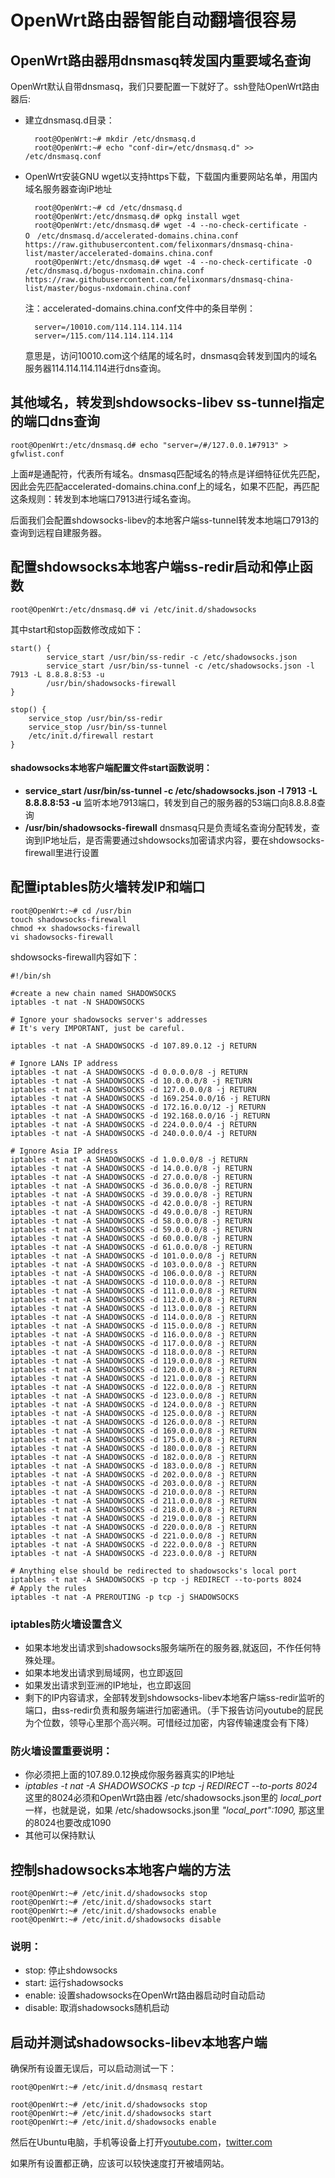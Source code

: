 # OpenWrt路由器智能自动翻墙很容易

## OpenWrt路由器用dnsmasq转发国内重要域名查询

OpenWrt默认自带dnsmasq，我们只要配置一下就好了。ssh登陆OpenWrt路由器后:

- 建立dnsmasq.d目录：

		root@OpenWrt:~# mkdir /etc/dnsmasq.d
		root@OpenWrt:~# echo "conf-dir=/etc/dnsmasq.d" >> /etc/dnsmasq.conf

- OpenWrt安装GNU wget以支持https下载，下载国内重要网站名单，用国内域名服务器查询iP地址

		root@OpenWrt:~# cd /etc/dnsmasq.d
		root@OpenWrt:/etc/dnsmasq.d# opkg install wget
		root@OpenWrt:/etc/dnsmasq.d# wget -4 --no-check-certificate -O　/etc/dnsmasq.d/accelerated-domains.china.conf　https://raw.githubusercontent.com/felixonmars/dnsmasq-china-list/master/accelerated-domains.china.conf
		root@OpenWrt:/etc/dnsmasq.d# wget -4 --no-check-certificate -O /etc/dnsmasq.d/bogus-nxdomain.china.conf https://raw.githubusercontent.com/felixonmars/dnsmasq-china-list/master/bogus-nxdomain.china.conf

	注：accelerated-domains.china.conf文件中的条目举例：

		server=/10010.com/114.114.114.114
		server=/115.com/114.114.114.114

	意思是，访问10010.com这个结尾的域名时，dnsmasq会转发到国内的域名服务器114.114.114.114进行dns查询。

## 其他域名，转发到shdowsocks-libev ss-tunnel指定的端口dns查询
	
	root@OpenWrt:/etc/dnsmasq.d# echo "server=/#/127.0.0.1#7913" > gfwlist.conf

上面#是通配符，代表所有域名。dnsmasq匹配域名的特点是详细特征优先匹配，因此会先匹配accelerated-domains.china.conf上的域名，如果不匹配，再匹配这条规则：转发到本地端口7913进行域名查询。
	
后面我们会配置shdowsocks-libev的本地客户端ss-tunnel转发本地端口7913的查询到远程自建服务器。
	
## 配置shdowsocks本地客户端ss-redir启动和停止函数

	root@OpenWrt:/etc/dnsmasq.d# vi /etc/init.d/shadowsocks
	
其中start和stop函数修改成如下：	

	start() {
    		service_start /usr/bin/ss-redir -c /etc/shadowsocks.json
    		service_start /usr/bin/ss-tunnel -c /etc/shadowsocks.json -l 7913 -L 8.8.8.8:53 -u
    		/usr/bin/shadowsocks-firewall
	}

	stop() {
	    service_stop /usr/bin/ss-redir
	    service_stop /usr/bin/ss-tunnel
	    /etc/init.d/firewall restart
	}
	
#### shadowsocks本地客户端配置文件start函数说明： 
- **service_start /usr/bin/ss-tunnel -c /etc/shadowsocks.json -l 7913 -L 8.8.8.8:53 -u** 监听本地7913端口，转发到自己的服务器的53端口向8.8.8.8查询
- **/usr/bin/shadowsocks-firewall** dnsmasq只是负责域名查询分配转发，查询到IP地址后，是否需要通过shdowsocks加密请求内容，要在shdowsocks-firewall里进行设置

## 配置iptables防火墙转发IP和端口

	root@OpenWrt:~# cd /usr/bin
	touch shadowsocks-firewall
	chmod +x shadowsocks-firewall
	vi shadowsocks-firewall
	
shdowsocks-firewall内容如下：	

	#!/bin/sh
	
	#create a new chain named SHADOWSOCKS
	iptables -t nat -N SHADOWSOCKS
	
	# Ignore your shadowsocks server's addresses
	# It's very IMPORTANT, just be careful.
	
	iptables -t nat -A SHADOWSOCKS -d 107.89.0.12 -j RETURN
	
	# Ignore LANs IP address
	iptables -t nat -A SHADOWSOCKS -d 0.0.0.0/8 -j RETURN
	iptables -t nat -A SHADOWSOCKS -d 10.0.0.0/8 -j RETURN
	iptables -t nat -A SHADOWSOCKS -d 127.0.0.0/8 -j RETURN
	iptables -t nat -A SHADOWSOCKS -d 169.254.0.0/16 -j RETURN
	iptables -t nat -A SHADOWSOCKS -d 172.16.0.0/12 -j RETURN
	iptables -t nat -A SHADOWSOCKS -d 192.168.0.0/16 -j RETURN
	iptables -t nat -A SHADOWSOCKS -d 224.0.0.0/4 -j RETURN
	iptables -t nat -A SHADOWSOCKS -d 240.0.0.0/4 -j RETURN
	
	# Ignore Asia IP address
	iptables -t nat -A SHADOWSOCKS -d 1.0.0.0/8 -j RETURN
	iptables -t nat -A SHADOWSOCKS -d 14.0.0.0/8 -j RETURN
	iptables -t nat -A SHADOWSOCKS -d 27.0.0.0/8 -j RETURN
	iptables -t nat -A SHADOWSOCKS -d 36.0.0.0/8 -j RETURN
	iptables -t nat -A SHADOWSOCKS -d 39.0.0.0/8 -j RETURN
	iptables -t nat -A SHADOWSOCKS -d 42.0.0.0/8 -j RETURN
	iptables -t nat -A SHADOWSOCKS -d 49.0.0.0/8 -j RETURN
	iptables -t nat -A SHADOWSOCKS -d 58.0.0.0/8 -j RETURN
	iptables -t nat -A SHADOWSOCKS -d 59.0.0.0/8 -j RETURN
	iptables -t nat -A SHADOWSOCKS -d 60.0.0.0/8 -j RETURN
	iptables -t nat -A SHADOWSOCKS -d 61.0.0.0/8 -j RETURN
	iptables -t nat -A SHADOWSOCKS -d 101.0.0.0/8 -j RETURN
	iptables -t nat -A SHADOWSOCKS -d 103.0.0.0/8 -j RETURN
	iptables -t nat -A SHADOWSOCKS -d 106.0.0.0/8 -j RETURN
	iptables -t nat -A SHADOWSOCKS -d 110.0.0.0/8 -j RETURN
	iptables -t nat -A SHADOWSOCKS -d 111.0.0.0/8 -j RETURN
	iptables -t nat -A SHADOWSOCKS -d 112.0.0.0/8 -j RETURN
	iptables -t nat -A SHADOWSOCKS -d 113.0.0.0/8 -j RETURN
	iptables -t nat -A SHADOWSOCKS -d 114.0.0.0/8 -j RETURN
	iptables -t nat -A SHADOWSOCKS -d 115.0.0.0/8 -j RETURN
	iptables -t nat -A SHADOWSOCKS -d 116.0.0.0/8 -j RETURN
	iptables -t nat -A SHADOWSOCKS -d 117.0.0.0/8 -j RETURN
	iptables -t nat -A SHADOWSOCKS -d 118.0.0.0/8 -j RETURN
	iptables -t nat -A SHADOWSOCKS -d 119.0.0.0/8 -j RETURN
	iptables -t nat -A SHADOWSOCKS -d 120.0.0.0/8 -j RETURN
	iptables -t nat -A SHADOWSOCKS -d 121.0.0.0/8 -j RETURN
	iptables -t nat -A SHADOWSOCKS -d 122.0.0.0/8 -j RETURN
	iptables -t nat -A SHADOWSOCKS -d 123.0.0.0/8 -j RETURN
	iptables -t nat -A SHADOWSOCKS -d 124.0.0.0/8 -j RETURN
	iptables -t nat -A SHADOWSOCKS -d 125.0.0.0/8 -j RETURN
	iptables -t nat -A SHADOWSOCKS -d 126.0.0.0/8 -j RETURN
	iptables -t nat -A SHADOWSOCKS -d 169.0.0.0/8 -j RETURN
	iptables -t nat -A SHADOWSOCKS -d 175.0.0.0/8 -j RETURN
	iptables -t nat -A SHADOWSOCKS -d 180.0.0.0/8 -j RETURN
	iptables -t nat -A SHADOWSOCKS -d 182.0.0.0/8 -j RETURN
	iptables -t nat -A SHADOWSOCKS -d 183.0.0.0/8 -j RETURN
	iptables -t nat -A SHADOWSOCKS -d 202.0.0.0/8 -j RETURN
	iptables -t nat -A SHADOWSOCKS -d 203.0.0.0/8 -j RETURN
	iptables -t nat -A SHADOWSOCKS -d 210.0.0.0/8 -j RETURN
	iptables -t nat -A SHADOWSOCKS -d 211.0.0.0/8 -j RETURN
	iptables -t nat -A SHADOWSOCKS -d 218.0.0.0/8 -j RETURN
	iptables -t nat -A SHADOWSOCKS -d 219.0.0.0/8 -j RETURN
	iptables -t nat -A SHADOWSOCKS -d 220.0.0.0/8 -j RETURN
	iptables -t nat -A SHADOWSOCKS -d 221.0.0.0/8 -j RETURN
	iptables -t nat -A SHADOWSOCKS -d 222.0.0.0/8 -j RETURN
	iptables -t nat -A SHADOWSOCKS -d 223.0.0.0/8 -j RETURN
	
	# Anything else should be redirected to shadowsocks's local port
	iptables -t nat -A SHADOWSOCKS -p tcp -j REDIRECT --to-ports 8024 
	# Apply the rules
	iptables -t nat -A PREROUTING -p tcp -j SHADOWSOCKS

### iptables防火墙设置含义

- 如果本地发出请求到shadowsocks服务端所在的服务器,就返回，不作任何特殊处理。
- 如果本地发出请求到局域网，也立即返回
- 如果发出请求到亚洲的IP地址，也立即返回
- 剩下的IP内容请求，全部转发到shdowsocks-libev本地客户端ss-redir监听的端口，由ss-redir负责和服务端进行加密通讯。（手下报告访问youtube的屁民为个位数，领导心里那个高兴啊。可惜经过加密，内容传输速度会有下降）

### 防火墙设置重要说明：

- 你必须把上面的107.89.0.12换成你服务器真实的IP地址
- *iptables -t nat -A SHADOWSOCKS -p tcp -j REDIRECT --to-ports 8024* 这里的8024必须和OpenWrt路由器 /etc/shadowsocks.json里的 *local_port*一样，也就是说，如果 /etc/shadowsocks.json里 *"local_port":1090,* 那这里的8024也要改成1090
- 其他可以保持默认

## 控制shadowsocks本地客户端的方法

	root@OpenWrt:~# /etc/init.d/shadowsocks stop
	root@OpenWrt:~# /etc/init.d/shadowsocks start
	root@OpenWrt:~# /etc/init.d/shadowsocks enable
	root@OpenWrt:~# /etc/init.d/shadowsocks disable

### 说明：
- stop: 停止shdowsocks
- start: 运行shadowsocks
- enable: 设置shadowsocks在OpenWrt路由器启动时自动启动
- disable: 取消shadowsocks随机启动

## 启动并测试shadowsocks-libev本地客户端
确保所有设置无误后，可以启动测试一下：

	root@OpenWrt:~# /etc/init.d/dnsmasq restart
	
	root@OpenWrt:~# /etc/init.d/shadowsocks stop
	root@OpenWrt:~# /etc/init.d/shadowsocks start
	root@OpenWrt:~# /etc/init.d/shadowsocks enable

然后在Ubuntu电脑，手机等设备上打开[youtube.com](https://youtube.com)，[twitter.com](https://twitter.com)

如果所有设置都正确，应该可以较快速度打开被墙网站。

